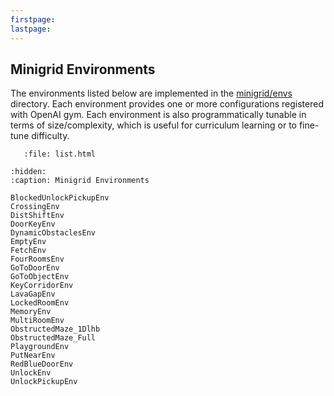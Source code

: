 ```yaml
---
firstpage:
lastpage:
---
```


## Minigrid Environments

The environments listed below are implemented in the [minigrid/envs](/minigrid/envs) directory.
Each environment provides one or more configurations registered with OpenAI gym. Each environment
is also programmatically tunable in terms of size/complexity, which is useful for curriculum learning
or to fine-tune difficulty.

```{raw} html
   :file: list.html
```

```{toctree}
:hidden:
:caption: Minigrid Environments

BlockedUnlockPickupEnv
CrossingEnv
DistShiftEnv
DoorKeyEnv
DynamicObstaclesEnv
EmptyEnv
FetchEnv
FourRoomsEnv
GoToDoorEnv
GoToObjectEnv
KeyCorridorEnv
LavaGapEnv
LockedRoomEnv
MemoryEnv
MultiRoomEnv
ObstructedMaze_1Dlhb
ObstructedMaze_Full
PlaygroundEnv
PutNearEnv
RedBlueDoorEnv
UnlockEnv
UnlockPickupEnv

```
